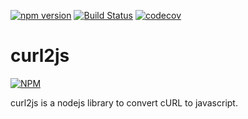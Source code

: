 [![npm version](https://img.shields.io/npm/v/curl2js.svg?style=flat)](https://www.npmjs.com/package/curl2js)
[![Build Status](https://travis-ci.org/opw0011/curlJs.svg?branch=master)](https://travis-ci.org/opw0011/curlJs)
[![codecov](https://img.shields.io/codecov/c/github/opw0011/curl2js.svg)](https://codecov.io/gh/opw0011/curl2js)


# curl2js 

[![NPM](https://nodei.co/npm/curl2js.png)](https://nodei.co/npm/curl2js/)

curl2js is a nodejs library to convert cURL to javascript.


